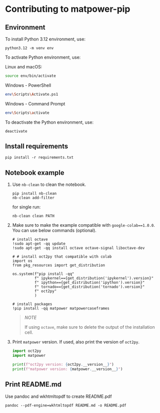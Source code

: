 # Contributing to matpower-pip

## Environment

To install Python 3.12 environment, use:

```shell
python3.12 -m venv env
```

To activate Python environment, use:

   Linux and macOS:

   ```bash
   source env/bin/activate
   ```

   Windows - PowerShell

   ```bash
   env\Scripts\Activate.ps1
   ```

   Windows - Command Prompt

   ```bash
   env\Scripts\activate
   ```

To deactivate the Python environment, use:

```shell
deactivate
```

## Install requirements

```shell
pip install -r requirements.txt
```

## Notebook example

1. Use `nb-clean` to clean the notebook.

    ```shell
    pip install nb-clean
    nb-clean add-filter
    ```

    for single run:

    ```shell
    nb-clean clean PATH
    ```

1. Make sure to make the example compatible with `google-colab==1.0.0`. You can use below commands (optional).

    ```ipython
    # install octave
    !sudo apt-get -qq update
    !sudo apt-get -qq install octave octave-signal liboctave-dev

    # # install oct2py that compatible with colab
    import os
    from pkg_resources import get_distribution

    os.system(f"pip install -qq"
              f" ipykernel=={get_distribution('ipykernel').version}"
              f" ipython=={get_distribution('ipython').version}"
              f" tornado=={get_distribution('tornado').version}"
              f" oct2py"
              )

    # install packages
    !pip install -qq matpower matpowercaseframes
    ```

    > *NOTE*
    >
    > If using `octave`, make sure to delete the output of the installation cell.

1. Print `matpower` version. If used, also print the version of `oct2py`.

    ```python
    import oct2py
    import matpower

    print(f"oct2py version: {oct2py.__version__}")
    print(f"matpower version: {matpower.__version__}")
    ```

## Print README.md

Use pandoc and wkhtmltopdf to create README.pdf

```shell
pandoc --pdf-engine=wkhtmltopdf README.md -o README.pdf
```
